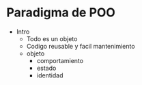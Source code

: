 # Paradigma de POO


- Intro
    - Todo es un objeto
    - Codigo reusable y facil mantenimiento
    - objeto
        - comportamiento
        - estado
        - identidad

